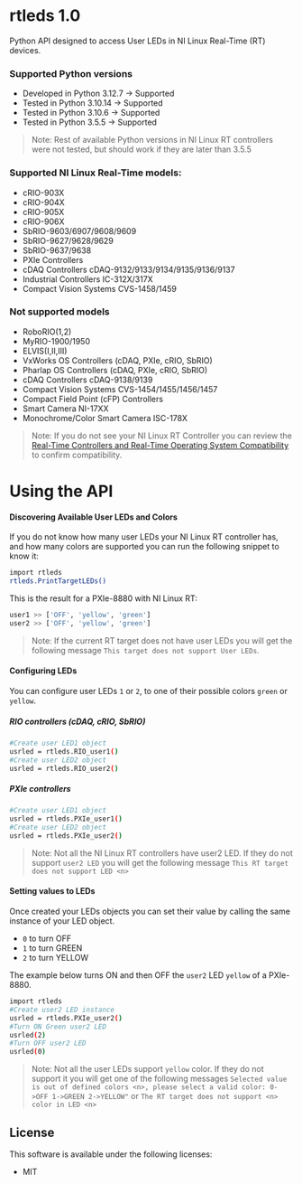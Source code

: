 # rtleds 1.0
Python API designed to access User LEDs in NI Linux Real-Time (RT) devices.

### Supported Python versions
- Developed in Python 3.12.7 ->  Supported
- Tested in Python 3.10.14   ->  Supported
- Tested in Python 3.10.6    ->  Supported
- Tested in Python 3.5.5     ->  Supported

> Note: Rest of available Python versions in NI Linux RT controllers were not tested, but should work if they are later than 3.5.5

### Supported NI Linux Real-Time models: 
- cRIO-903X
- cRIO-904X
- cRIO-905X
- cRIO-906X
- SbRIO-9603/6907/9608/9609
- SbRIO-9627/9628/9629
- SbRIO-9637/9638
- PXIe Controllers
- cDAQ Controllers cDAQ-9132/9133/9134/9135/9136/9137
- Industrial Controllers IC-312X/317X
- Compact Vision Systems CVS-1458/1459

### Not supported models
- RoboRIO(1,2)
- MyRIO-1900/1950
- ELVIS(I,II,III)
- VxWorks OS Controllers (cDAQ, PXIe, cRIO, SbRIO)
- Pharlap OS Controllers (cDAQ, PXIe, cRIO, SbRIO)
- cDAQ Controllers cDAQ-9138/9139
- Compact Vision Systems CVS-1454/1455/1456/1457
- Compact Field Point (cFP) Controllers
- Smart Camera NI-17XX
- Monochrome/Color Smart Camera ISC-178X

> Note: If you do not see your NI Linux RT Controller you can review the [Real-Time Controllers and Real-Time Operating System Compatibility][NI-Linux-RT-OS-Compatibility] to confirm compatibility.

# Using the API

#### Discovering Available User LEDs and Colors

If you do not know how many user LEDs your NI Linux RT controller has, and how many colors are supported you can run the following snippet to know it:
```sh
import rtleds
rtleds.PrintTargetLEDs()
```
This is the result for a PXIe-8880 with NI Linux RT:
```sh
user1 >> ['OFF', 'yellow', 'green']
user2 >> ['OFF', 'yellow', 'green']
```
> Note: If the current RT target does not have user LEDs you will get the following message `This target does not support User LEDs`.

#### Configuring LEDs

You can configure user LEDs `1` or `2`, to one of their possible colors `green` or `yellow`.

##### RIO controllers (cDAQ, cRIO, SbRIO)

```sh
#Create user LED1 object
usrled = rtleds.RIO_user1()
#Create user LED2 object
usrled = rtleds.RIO_user2()
```

##### PXIe controllers

```sh
#Create user LED1 object
usrled = rtleds.PXIe_user1()
#Create user LED2 object
usrled = rtleds.PXIe_user2()
```
> Note: Not all the NI Linux RT controllers have user2 LED. If they do not support `user2 LED` you will get the following message `This RT target does not support LED <n>`

#### Setting values to LEDs
Once created your LEDs objects you can set their value by calling the same instance of your LED object.
- `0` to turn OFF
- `1` to turn GREEN
- `2` to turn YELLOW

The example below turns ON and then OFF the `user2` LED `yellow` of a PXIe-8880.
```sh
import rtleds
#Create user2 LED instance
usrled = rtleds.PXIe_user2()
#Turn ON Green user2 LED
usrled(2)
#Turn OFF user2 LED
usrled(0)
```
> Note: Not all the user LEDs support `yellow` color. If they do not support it you will get one of the following messages `Selected value is out of defined colors <n>, please select a valid color: 0->OFF 1->GREEN 2->YELLOW"` or `The RT target does not support <n> color in LED <n>`

[//]: # (Referenced Links)

[NI-Linux-RT-OS-Compatibility]: <https://www.ni.com/en/support/documentation/compatibility/17/real-time-controllers-and-real-time-operating-system-compatibili.html>

## License

This software is available under the following licenses:

  * MIT